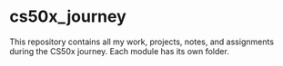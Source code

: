 # cs50x_journey
This repository contains all my work, projects, notes, and assignments during the CS50x journey.  Each module has its own folder.

